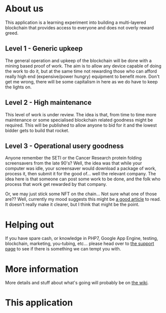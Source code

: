 # About us

This application is a learning experiment into building a multi-layered blockchain that provides access to everyone and does not overly reward greed.

## Level 1 - Generic upkeep

The general operation and upkeep of the blockchain will be done with a mining based proof of work. The aim is to allow any device capable of doing the work to do it, but at the same time not rewarding those who can afford really high end (expensive/power hungry) equipment to benefit more. Don't get me wrong, there will be some capitalism in here as we do have to keep the lights on.

## Level 2 - High maintenance

This level of work is under review. The idea is that, from time to time more maintenance or some specialised blockchain related goodness might be required. This will be published to allow anyone to bid for it and the lowest bidder gets to build that rocket.

## Level 3 - Operational usery goodness

Anyone remember the SETI or the Cancer Research protein folding screensavers from the late 90's? Well, the idea was that while your computer was idle, your screensaver would download a package of work, process it, then submit it for the good of... well the relevant company. The idea here is that someone can post some work to be done, and the folk who process that work get rewarded by that company.

Or, we may just stick some NFT on the chain... Not sure what one of those are?? Well, currently my mood suggests this might be [a good article](https://www.theverge.com/22310188/nft-explainer-what-is-blockchain-crypto-art-faq) to read. It doesn't really make it clearer, but I think that might be the point.

# Helping out

If you have spare cash, or knowledge in PHP7, Google App Engine, testing, blockchain, marketing, you-tubing, etc... please head over to [the support page](/supportus) to see if there is something we can tempt you with.

# More information

More details and stuff about what's going will probably be on [the wiki](/wiki).

# This application
